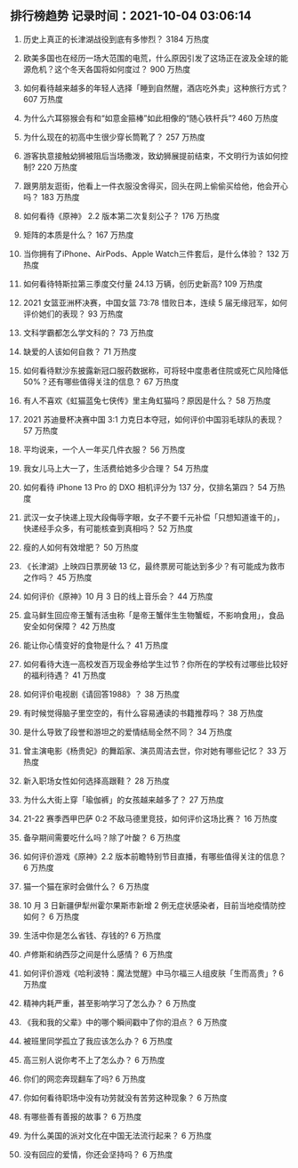 
## 排行榜趋势 记录时间：2021-10-04 03:06:14
  
  1. 历史上真正的长津湖战役到底有多惨烈？ 3184 万热度
    
  2. 欧美多国也在经历一场大范围的电荒，什么原因引发了这场正在波及全球的能源危机？这个冬天各国将如何度过？ 900 万热度
    
  3. 如何看待越来越多的年轻人选择「睡到自然醒，酒店吃外卖」这种旅行方式？ 607 万热度
    
  4. 为什么六耳猕猴会有和“如意金箍棒”如此相像的“随心铁杆兵”? 460 万热度
    
  5. 为什么现在的初高中生很少穿长筒靴了？ 257 万热度
    
  6. 游客执意接触幼狮被阻后当场撒泼，致幼狮展提前结束，不文明行为该如何控制? 220 万热度
    
  7. 跟男朋友逛街，他看上一件衣服没舍得买，回头在网上偷偷买给他，他会开心吗？ 183 万热度
    
  8. 如何看待《原神》 2.2 版本第二次复刻公子？ 176 万热度
    
  9. 矩阵的本质是什么？ 167 万热度
    
  10. 当你拥有了iPhone、AirPods、Apple Watch三件套后，是什么体验？ 132 万热度
    
  11. 如何看待特斯拉第三季度交付量 24.13 万辆，创历史新高? 109 万热度
    
  12. 2021 女篮亚洲杯决赛，中国女篮 73:78 惜败日本，连续 5 届无缘冠军，如何评价她们的表现？ 93 万热度
    
  13. 文科学霸都怎么学文科的？ 73 万热度
    
  14. 缺爱的人该如何自救？ 71 万热度
    
  15. 如何看待默沙东披露新冠口服药数据称，可将轻中度患者住院或死亡风险降低 50%？还有哪些值得关注的信息？ 67 万热度
    
  16. 有人不喜欢《虹猫蓝兔七侠传》里主角虹猫吗？原因是什么？ 58 万热度
    
  17. 2021 苏迪曼杯决赛中国 3:1 力克日本夺冠，如何评价中国羽毛球队的表现？ 57 万热度
    
  18. 平均说来，一个人一年买几件衣服？ 56 万热度
    
  19. 我女儿马上大一了，生活费给她多少合理？ 54 万热度
    
  20. 如何看待 iPhone 13  Pro 的 DXO 相机评分为 137 分，仅排名第四？ 54 万热度
    
  21. 武汉一女子快递上现大段侮辱字眼，女子不要千元补偿「只想知道谁干的」，快递经手众多，有可能核查到真相吗？ 52 万热度
    
  22. 瘦的人如何有效增肥？ 50 万热度
    
  23. 《长津湖》上映四日票房破 13 亿，最终票房可能达到多少？有可能成为救市之作吗？ 45 万热度
    
  24. 如何评价《原神》10 月 3 日的线上音乐会？ 44 万热度
    
  25. 盒马鲜生回应帝王蟹有活虫称「是帝王蟹伴生生物蟹蛭，不影响食用」，食品安全如何保障？ 42 万热度
    
  26. 能让你心情变好的食物是什么？ 41 万热度
    
  27. 如何看待大连一高校发百万现金券给学生过节？你所在的学校有过哪些比较好的福利待遇？ 41 万热度
    
  28. 如何评价电视剧《请回答1988》？ 38 万热度
    
  29. 有时候觉得脑子里空空的，有什么容易通读的书籍推荐吗？ 38 万热度
    
  30. 是什么导致了段誉和游坦之的爱情结局全然不同？ 34 万热度
    
  31. 曾主演电影《杨贵妃》的舞蹈家、演员周洁去世，你对她有哪些记忆？ 33 万热度
    
  32. 新入职场女性如何选择高跟鞋？ 28 万热度
    
  33. 为什么大街上穿「瑜伽裤」的女孩越来越多了？ 27 万热度
    
  34. 21-22 赛季西甲巴萨 0:2 不敌马德里竞技，如何评价这场比赛？ 16 万热度
    
  35. 备孕期间需要吃什么吗？除了叶酸？ 6 万热度
    
  36. 如何评价游戏《原神》2.2 版本前瞻特别节目直播，有哪些值得关注的信息？ 6 万热度
    
  37. 猫一个猫在家时会做什么？ 6 万热度
    
  38. 10 月 3 日新疆伊犁州霍尔果斯市新增 2 例无症状感染者，目前当地疫情防控如何？ 6 万热度
    
  39. 生活中你是怎么省钱、存钱的? 6 万热度
    
  40. 卢修斯和纳西莎之间是什么感情？ 6 万热度
    
  41. 如何评价游戏《哈利波特：魔法觉醒》中马尔福三人组皮肤「生而高贵」? 6 万热度
    
  42. 精神内耗严重，甚至影响学习了怎么办？ 6 万热度
    
  43. 《我和我的父辈》中的哪个瞬间戳中了你的泪点？ 6 万热度
    
  44. 被班里同学孤立了我应该怎么办？ 6 万热度
    
  45. 高三别人说你考不上了怎么办？ 6 万热度
    
  46. 你们的网恋奔现翻车了吗? 6 万热度
    
  47. 你如何看待职场中没有功劳就没有苦劳这种现象？ 6 万热度
    
  48. 有哪些善有善报的故事？ 6 万热度
    
  49. 为什么美国的派对文化在中国无法流行起来？ 6 万热度
    
  50. 没有回应的爱情，你还会坚持吗？ 6 万热度
    